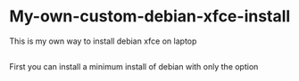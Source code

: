 # My-own-custom-debian-xfce-install
This is my own way to install debian xfce on laptop
##
First you can install a minimum install of debian with only the option 
